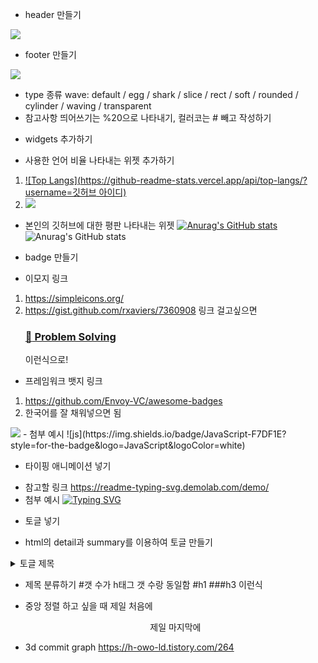 * header 만들기
<img src="https://capsule-render.vercel.app/api?type=모양&color=색상코드&height=높이&section=header&text=텍스트&fontSize=텍스트크기" />

* footer 만들기
<img src="https://capsule-render.vercel.app/api?type=모양&color=색상코드&height=높이&section=footer&text=텍스트&fontSize=텍스트크기" />

- type 종류
wave: default / egg / shark / slice / rect / soft / rounded / cylinder / waving / transparent
- 참고사항
띄어쓰기는 %20으로 나타내기, 컬러코는 # 빼고 작성하기

* widgets 추가하기
- 사용한 언어 비율 나타내는 위젯 추가하기
1. [![Top Langs](https://github-readme-stats.vercel.app/api/top-langs/?username=깃허브 아이디)](https://github.com/anuraghazra/github-readme-stats)
2. 	<img src="https://github-readme-stats.vercel.app/api/top-langs/?username=본인아이디&layout=compact">
- 본인의 깃허브에 대한 평판 나타내는 위젯
[![Anurag's GitHub stats](https://github-readme-stats.vercel.app/api?username=깃허브아이디)](https://github.com/anuraghazra/github-readme-stats)
![Anurag's GitHub stats](https://github-readme-stats.vercel.app/api?username=깃허브아이디&hide=contribs,prs&show_icons=true&theme=테마)

* badge 만들기
- 이모지 링크
1. https://simpleicons.org/
2. https://gist.github.com/rxaviers/7360908 링크 걸고싶으면 <a href="url"><h3>:muscle: Problem Solving</h3></a> 이런식으로!
- 프레임워크 뱃지 링크
1. https://github.com/Envoy-VC/awesome-badges
2. 한국어를 잘 채워넣으면 됨
<img src="https://img.shields.io/badge/아이콘내용-바탕색?style=flat&logo=로고이름&logoColor=white"/>
- 첨부 예시
![js](https://img.shields.io/badge/JavaScript-F7DF1E?style=for-the-badge&logo=JavaScript&logoColor=white)

* 타이핑 애니메이션 넣기
- 참고할 링크
https://readme-typing-svg.demolab.com/demo/
- 첨부 예시
[![Typing SVG](https://readme-typing-svg.demolab.com/?lines=첫번째+줄+의+텍스트;두번째+줄+의+텍스트)](https://git.io/typing-svg)

* 토글 넣기
- html의 detail과 summary를 이용하여 토글 만들기
<details>
    <summary>
        토글 제목
    </summary>
    토글 안 내용
</details>

* 제목 분류하기
#갯 수가 h태그 갯 수랑 동일함
#h1 ###h3 이런식

* 중앙 정렬 하고 싶을 때
제일 처음에 <div align=center> 제일 마지막에 </div>

* 3d commit graph
https://h-owo-ld.tistory.com/264
